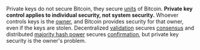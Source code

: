 Private keys do not secure Bitcoin, they secure [units](Glossary#unit) of Bitcoin. **Private key control applies to individual security, not system security.** Whoever controls keys is the [owner](Glossary#owner), and Bitcoin provides security for that owner, even if the keys are stolen. Decentralized [validation](Glossary#validation) secures [consensus](Glossary#consensus) and distributed [majority hash power](Glossary#majority-hash-power) secures [confirmation](Glossary#confirmation), but private key security is the owner's problem.
